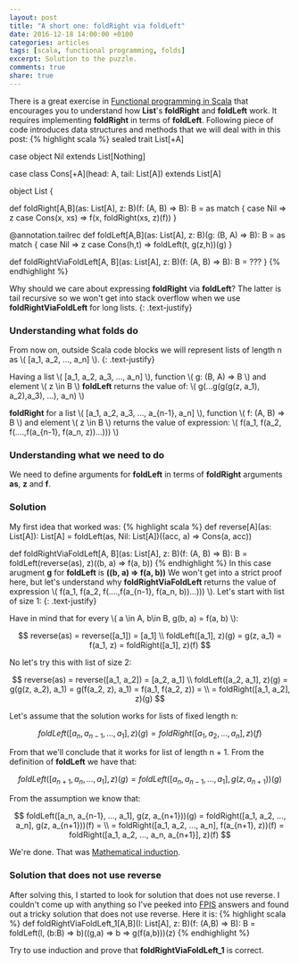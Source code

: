 ```yaml
---
layout: post
title: "A short one: foldRight via foldLeft"
date: 2016-12-18 14:00:00 +0100
categories: articles
tags: [scala, functional programming, folds]
excerpt: Solution to the puzzle.
comments: true
share: true
---
```

<script type="text/javascript"
    src="http://cdn.mathjax.org/mathjax/latest/MathJax.js?config=TeX-AMS-MML_HTMLorMML">
</script>

There is a great exercise in [Functional programming in Scala][functional-programming-in-scala-affiliate-link] that encourages you to understand how **List**'s **foldRight** and **foldLeft** work.
It requires implementing **foldRight** in terms of **foldLeft**.
Following piece of code introduces data structures and methods that we will deal with in this post:
{% highlight scala %}
sealed trait List[+A]

case object Nil extends List[Nothing]

case class Cons[+A](head: A, tail: List[A]) extends List[A]

object List {

  def foldRight[A,B](as: List[A], z: B)(f: (A, B) => B): B =
    as match {
      case Nil => z
      case Cons(x, xs) => f(x, foldRight(xs, z)(f))
  }

  @annotation.tailrec
  def foldLeft[A,B](as: List[A], z: B)(g: (B, A) => B): B =
    as match {
      case Nil => z
      case Cons(h,t) => foldLeft(t, g(z,h))(g)
  }

  def foldRightViaFoldLeft[A, B](as: List[A], z: B)(f: (A, B) => B): B = ???
}
{% endhighlight %}

Why should we care about expressing **foldRight** via **foldLeft**?
The latter is tail recursive so we won't get into stack overflow when we use **foldRightViaFoldLeft** for long lists.
{: .text-justify}

### Understanding what folds do ###

From now on, outside Scala code blocks we will represent lists of length n as \\( [a_1, a_2, ..., a_n] \\).
{: .text-justify}

Having a list \\( [a_1, a_2, a_3, ..., a_n] \\), function \\( g: (B, A) => B \\) and element \\( z \in B \\) **foldLeft** returns the value of:
\\( g(...g(g(g(z, a_1), a_2),a_3), ...), a_n) \\)

**foldRight** for a list \\( [a_1, a_2, a_3, ..., a_{n-1}, a_n] \\), function \\( f: (A, B) => B \\) and element \\( z \in B \\) returns the value of expression:
\\( f(a_1, f(a_2, f(....,f(a_{n-1}, f(a_n, z))...))) \\)

### Understanding what we need to do ###

We need to define arguments for **foldLeft** in terms of **foldRight** arguments **as**, **z** and **f**.

### Solution ###

My first idea that worked was:
{% highlight scala %}
def reverse[A](as: List[A]): List[A] =
        foldLeft(as, Nil: List[A])((acc, a) => Cons(a, acc))

def foldRightViaFoldLeft[A, B](as: List[A], z: B)(f: (A, B) => B): B =
        foldLeft(reverse(as), z)((b, a) => f(a, b))
{% endhighlight %}
In this case arugment **g** for **foldLeft** is **((b, a) => f(a, b))**
We won't get into a strict proof here, but let's understand why **foldRightViaFoldLeft** returns the value of expression \\( f(a_1, f(a_2, f(....,f(a_{n-1}, f(a_n, b))...))) \\).
Let's start with list of size 1:
{: .text-justify}

Have in mind that for every \\( a \in A, b\in B, g(b, a) = f(a, b) \\):

$$
reverse(as) = reverse([a_1]) = [a_1] \\
foldLeft([a_1], z)(g) = g(z, a_1) = f(a_1, z) = foldRight([a_1], z)(f)
$$

No let's try this with list of size 2:

$$
reverse(as) = reverse([a_1, a_2]) = [a_2, a_1] \\
foldLeft([a_2, a_1], z)(g) = g(g(z, a_2), a_1) = g(f(a_2, z), a_1) = f(a_1, f(a_2, z)) = \\
= foldRight([a_1, a_2], z)(g)
$$

Let's assume that the solution works for lists of fixed length n:

$$
foldLeft([a_n, a_{n-1}, ..., a_1], z)(g) = foldRight([a_1, a_2, ..., a_n], z)(f)
$$

From that we'll conclude that it works for list of length n + 1.
From the definition of **foldLeft** we have that:

$$
foldLeft([a_{n+1}, a_n, ..., a_1], z)(g) = foldLeft([a_n, a_{n-1}, ..., a_1], g(z, a_{n+1}))(g)
$$

From the assumption we know that:

$$
foldLeft([a_n, a_{n-1}, ..., a_1], g(z, a_{n+1}))(g) = foldRight([a_1, a_2, ..., a_n], g(z, a_{n+1}))(f) = \\
= foldRight([a_1, a_2, ..., a_n], f(a_{n+1}, z))(f) = foldRight([a_1, a_2, ..., a_n, a_{n+1}], z)(f)
$$

We're done. That was [Mathematical induction][mathematical-induction].

### Solution that does not use reverse ###

After solving this, I started to look for solution that does not use reverse.
I couldn't come up with anything so I've peeked into [FPIS][functional-programming-in-scala-affiliate-link] answers and found out a tricky solution that does not use reverse.
Here it is:
{% highlight scala %}
def foldRightViaFoldLeft_1[A,B](l: List[A], z: B)(f: (A,B) => B): B =
        foldLeft(l, (b:B) => b)((g,a) => b => g(f(a,b)))(z)
{% endhighlight %}

Try to use induction and prove that **foldRightViaFoldLeft_1** is correct.


[functional-programming-in-scala-affiliate-link]: https://www.amazon.com/gp/product/1617290653/ref=as_li_tl?ie=UTF8&camp=1789&creative=9325&creativeASIN=1617290653&linkCode=as2&tag=pawelgebal-20&linkId=f3ec949cadbc0ff936a5aae1dcc51c0a
[fpis-answers]:https://github.com/fpinscala/fpinscala
[mathematical-induction]:https://en.wikipedia.org/wiki/Mathematical_induction
